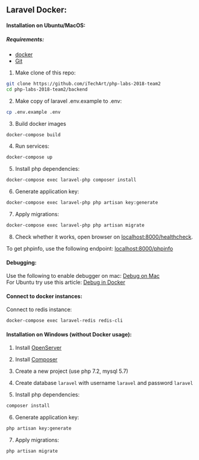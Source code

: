 Laravel Docker:
--------------

#### Installation on Ubuntu/MacOS:

##### Requirements:
- [docker](docker.com)
- [Git](https://git-scm.com/)

1. Make clone of this repo:
```bash
git clone https://github.com/iTechArt/php-labs-2018-team2
cd php-labs-2018-team2/backend
```

2. Make copy of laravel .env.example to .env:
```bash
cp .env.example .env
```

3. Build docker images
```bash
docker-compose build
```

4. Run services:
```bash
docker-compose up
```

5. Install php dependencies:
```bash
docker-compose exec laravel-php composer install
```

6. Generate application key:
```bash
docker-compose exec laravel-php php artisan key:generate
```

7. Apply migrations:
```bash
docker-compose exec laravel-php php artisan migrate
```

8. Check whether it works, open browser on [localhost:8000/healthcheck](http://localhost:8000/healthcheck).  

To get phpinfo, use the following endpoint: [localhost:8000/phpinfo](http://localhost:8000/phpinfo)

#### Debugging:
Use the following to enable debugger on mac: [Debug on Mac](./xdebug_on_mac.md)  
For Ubuntu try use this article: [Debug in Docker](https://blog.philipphauer.de/debug-php-docker-container-idea-phpstorm/)

#### Connect to docker instances:
Connect to redis instance:
```bash
docker-compose exec laravel-redis redis-cli
```

#### Installation on Windows (without Docker usage):

1. Install [OpenServer](https://ospanel.io/)

2. Install [Composer](https://getcomposer.org/doc/00-intro.md#installation-windows)

3. Create a new project (use php 7.2, mysql 5.7)

4. Create database `laravel` with username `laravel` and password `laravel`

5. Install php dependencies:
```bash
composer install
```

6. Generate application key:
```bash
php artisan key:generate
```

7. Apply migrations:
```bash
php artisan migrate
```
